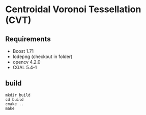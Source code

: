 # Centroidal Voronoi Tessellation (CVT)

## Requirements

- Boost 1.71
- lodepng (checkout in folder)
- opencv 4.2.0
- CGAL 5.4-1

## build

```
mkdir build
cd build
cmake ..
make
```